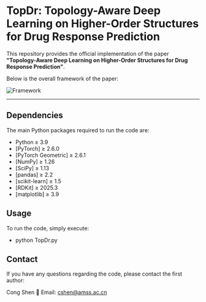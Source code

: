 # TopDr: Topology-Aware Deep Learning on Higher-Order Structures for Drug Response Prediction

This repository provides the official implementation of the paper **"Topology-Aware Deep Learning on Higher-Order Structures for Drug Response Prediction"**.  

Below is the overall framework of the paper:  

![Framework](./figures/framework.png)

---

## Dependencies

The main Python packages required to run the code are:  

- Python ≥ 3.9  
- [PyTorch] ≥ 2.6.0  
- [PyTorch Geometric] ≥ 2.6.1  
- [NumPy] ≥ 1.26  
- [SciPy] ≥ 1.13  
- [pandas] ≥ 2.2  
- [scikit-learn] ≥ 1.5  
- [RDKit] ≥ 2025.3   
- [matplotlib] ≥ 3.9  

## Usage

To run the code, simply execute:

- python TopDr.py

## Contact

If you have any questions regarding the code, please contact the first author:

Cong Shen
📧 Email: cshen@amss.ac.cn
